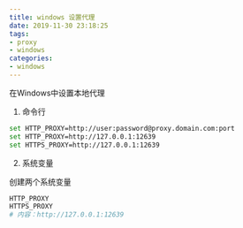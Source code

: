 ```yaml
---
title: windows 设置代理
date: 2019-11-30 23:18:25
tags: 
- proxy
- windows
categories:
- windows
---
```


在Windows中设置本地代理

<!--more-->

1. 命令行

```bash
set HTTP_PROXY=http://user:password@proxy.domain.com:port
set HTTP_PROXY=http://127.0.0.1:12639
set HTTPS_PROXY=http://127.0.0.1:12639
```

2. 系统变量

创建两个系统变量

```python
HTTP_PROXY
HTTPS_PROXY
# 内容：http://127.0.0.1:12639
```